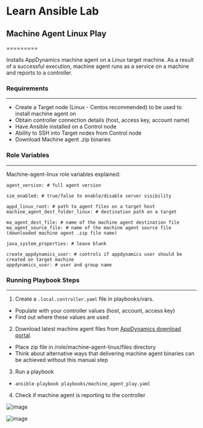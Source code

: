 # Learn Ansible Lab

## Machine Agent Linux Play
=========

Installs AppDynamics machine agent on a Linux target machine. 
As a result of a successful execution, machine agent runs as a service on a machine and reports to a controller.

### Requirements
------------

- Create a Target node (Linux - Centos recommended) to be used to install machine agent on
- Obtain controller connection details (host, access key, account name)
- Have Ansible installed on a Control node
- Ability to SSH into Target nodes from Control node
- Download Machine agent .zip binaries

### Role Variables
--------------
Machine-agent-linux role variables explained:

```
agent_version: # full agent version

sim_enabled: # true/false to enable/disable server visibility

appd_linux_root: # path to agent files on a target host
machine_agent_dest_folder_linux: # destination path on a target

ma_agent_dest_file: # name of the machine agent destination file
ma_agent_source_file: # name of the machine agent source file (downloaded machine agent .zip file name)

java_system_properties: # leave blank

create_appdynamics_user: # controls if appdynamics user should be created on target machine
appdynamics_user: # user and group name
```

### Running Playbook Steps
----------------

1. Create a `.local.controller.yaml` file in playbooks/vars. 
- Populate with your controller values (host, account, access key)
- Find out where these values are used

2. Download latest machine agent files from [AppDynamics download portal](https://accounts.appdynamics.com/downloads). 
- Place zip file in /role/machine-agent-linux/files directory
- Think about alternative ways that delivering machine agent binaries can be achieved without this manual step

3. Run a playbook
- `ansible-playbook playbooks/machine_agent_play.yaml`

4. Check if machine agent is reporting to the controller

![image](https://user-images.githubusercontent.com/82029748/158177488-eb6d8388-7576-4092-aece-ded9a49014f4.png)


![image](https://user-images.githubusercontent.com/82029748/158177026-86b4bb1f-6f69-41ee-bf04-85c4faeff169.png)


